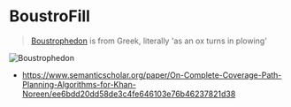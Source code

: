 # BoustroFill

> [Boustrophedon](https://en.wikipedia.org/wiki/Boustrophedon) is from Greek, literally 'as an ox turns in plowing'

![Boustrophedon](/Boustrophedon.jpg)

- https://www.semanticscholar.org/paper/On-Complete-Coverage-Path-Planning-Algorithms-for-Khan-Noreen/ee6bdd20dd58de3c4fe646103e76b46237821d38